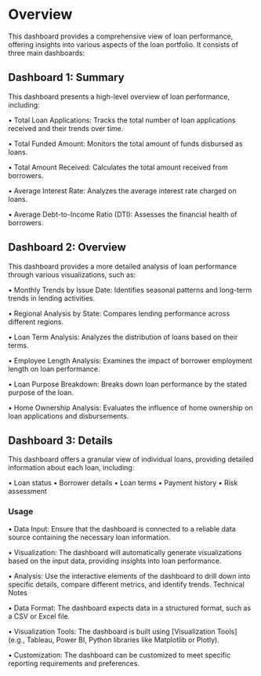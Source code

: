 # Overview
This dashboard provides a comprehensive view of loan performance, offering insights into various aspects of the loan portfolio. It consists of three main dashboards:

## Dashboard 1: Summary

This dashboard presents a high-level overview of loan performance, including:

•	 Total Loan Applications: Tracks the total number of loan applications received and their trends over time.

•	Total Funded Amount: Monitors the total amount of funds disbursed as loans.

•	Total Amount Received: Calculates the total amount received from borrowers.

•	Average Interest Rate: Analyzes the average interest rate charged on loans.

•	Average Debt-to-Income Ratio (DTI): Assesses the financial health of borrowers.
## Dashboard 2: Overview

This dashboard provides a more detailed analysis of loan performance through various visualizations, such as:

•	Monthly Trends by Issue Date: Identifies seasonal patterns and long-term trends in lending activities.

•	Regional Analysis by State: Compares lending performance across different regions.

•	Loan Term Analysis: Analyzes the distribution of loans based on their terms.

•	Employee Length Analysis: Examines the impact of borrower employment length on loan performance.

•	Loan Purpose Breakdown: Breaks down loan performance by the stated purpose of the loan.

•	Home Ownership Analysis: Evaluates the influence of home ownership on loan applications and disbursements.

## Dashboard 3: Details

This dashboard offers a granular view of individual loans, providing detailed information about each loan, including:

•	Loan status
•	Borrower details
•	Loan terms
•	Payment history
•	Risk assessment
### Usage
•	Data Input: Ensure that the dashboard is connected to a reliable data source containing the necessary loan information.

•	Visualization: The dashboard will automatically generate visualizations based on the input data, providing insights into loan performance.

•	Analysis: Use the interactive elements of the dashboard to drill down into specific details, compare different metrics, and identify trends.
Technical Notes

•	Data Format: The dashboard expects data in a structured format, such as a CSV or Excel file.

•	Visualization Tools: The dashboard is built using [Visualization Tools] (e.g., Tableau, Power BI, Python libraries like Matplotlib or Plotly).

•	Customization: The dashboard can be customized to meet specific reporting requirements and preferences.


